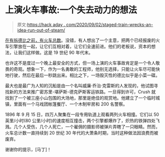 # 上演火车事故:一个失去动力的想法

> 原文:[https://hack aday . com/2020/09/02/staged-train-wrecks-an-idea-run-out-of-steam/](https://hackaday.com/2020/09/02/staged-train-wrecks-an-idea-that-ran-out-of-steam/)

[在有拆德比之前，有火车总数](https://www.atlasobscura.com/articles/staged-train-wrecks)。没错，有人想出了一个主意，把两个已经报废的火车引擎放在一起，让它们互相对着，让它们全速前进。他们的老板说，资本的想法，让我们这样做。这是 19 世纪 90 年代末。

也许这不是度过一个晚上最安全的方式，但一场上演的火车事故肯定是一个令人敬畏的奇观。想象一下，作为一名勇敢的工程师，他别无选择，只能让火车尽可能快地行驶，然后在最后一秒跳出来。相比之下，一场毁灭性的德比似乎是小菜一碟。

最大也是最广为人知的沉船是由一个名叫威廉·乔治·克雷斯的人发现的，他试图寻找新的方法来推广密苏里-堪萨斯-德克萨斯客运铁路。一旦得到许可，Crush 就找到了一个被三座小山包围的大场地，那里是绝佳的观赏地。他建立了一个临时城镇，里面有一个马戏团帐篷餐厅、一个木制牢房和 200 名警察。

1896 年 9 月 15 日，四万人聚集在一段专用轨道上观看两列火车相撞。它们以 50 英里/小时(80 公里/小时)的速度相互撞击，两个引擎都爆炸了，炽热的铁弹四处飞溅。几个人受伤，几个人死亡，一个雇佣的摄影师被弹片弄瞎了一只眼睛。然而，火车总计数一直持续到 20 世纪 30 年代的大萧条时期，当时这种做法因浪费而被废弃。

谢谢你的提示，[马丁]！